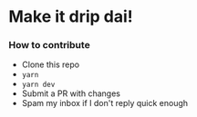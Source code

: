 # Make it drip dai!

### How to contribute
- Clone this repo
- `yarn`
- `yarn dev`
- Submit a PR with changes
- Spam my inbox if I don't reply quick enough

